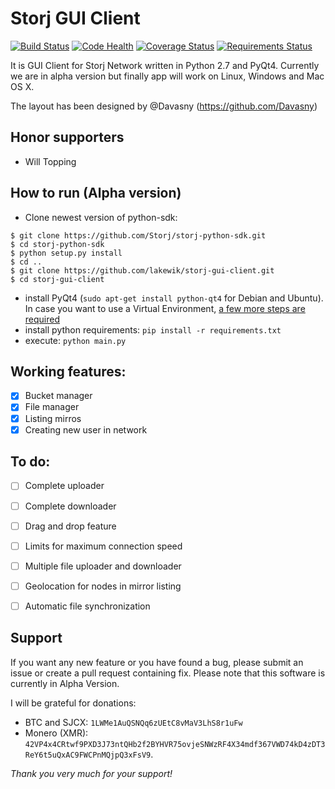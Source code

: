 # Storj GUI Client

[![Build Status](https://travis-ci.org/lakewik/storj-gui-client.svg?branch=master)](https://travis-ci.org/lakewik/storj-gui-client)
[![Code Health](https://landscape.io/github/lakewik/storj-gui-client/master/landscape.svg?style=flat)](https://landscape.io/github/lakewik/storj-gui-client/master)
[![Coverage Status](https://coveralls.io/repos/github/lakewik/storj-gui-client/badge.svg?branch=master)](https://coveralls.io/r/lakewik/storj-gui-client)
[![Requirements Status](https://requires.io/github/lakewik/storj-gui-client/requirements.svg?branch=master)](https://requires.io/github/lakewik/storj-gui-client/requirements/?branch=master)


It is GUI Client for Storj Network written in Python 2.7 and PyQt4. Currently we are in alpha version but finally app will work on Linux, Windows and Mac OS X.

The layout has been designed by @Davasny (https://github.com/Davasny)


## Honor supporters
 - Will Topping

## How to run (Alpha version)

- Clone newest version of python-sdk:

```
$ git clone https://github.com/Storj/storj-python-sdk.git
$ cd storj-python-sdk
$ python setup.py install
$ cd ..
$ git clone https://github.com/lakewik/storj-gui-client.git
$ cd storj-gui-client
```

- install PyQt4 (`sudo apt-get install python-qt4` for Debian and Ubuntu).
  In case you want to use a Virtual Environment,
  [a few more steps are required](https://gist.github.com/marcorosa/73c72f0315fa7098315c8b0774414ad6)
- install python requirements: `pip install -r requirements.txt`
- execute: `python main.py`


## Working features:
- [X] Bucket manager
- [X] File manager
- [X] Listing mirros
- [X] Creating new user in network

## To do:
- [ ] Complete uploader
- [ ] Complete downloader
- [ ] Drag and drop feature
- [ ] Limits for maximum connection speed
- [ ] Multiple file uploader and downloader
- [ ] Geolocation for nodes in mirror listing
- [ ] Automatic file synchronization



## Support

If you want any new feature or you have found a bug, please submit an issue or create a pull request containing fix.
Please note that this software is currently in Alpha Version.

I will be grateful for donations:

- BTC and SJCX: `1LWMe1AuQSNQq6zUEtC8vMaV3LhS8r1uFw`
- Monero (XMR): `42VP4x4CRtwf9PXD3J73ntQHb2f2BYHVR75ovjeSNWzRF4X34mdf367VWD74kD4zDT3ReY6t5uQxAC9FWCPnMQjpQ3xFsV9`.  

*Thank you very much for your support!*

